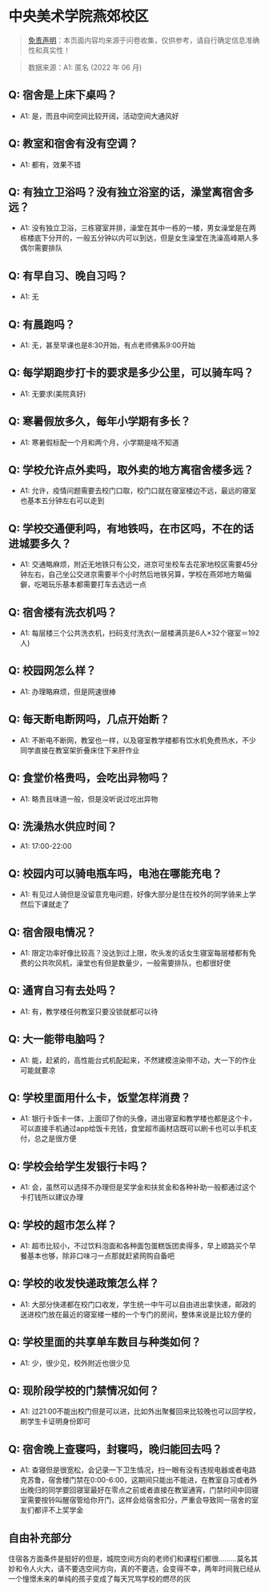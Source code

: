 # 中央美术学院燕郊校区

> [免责声明](https://colleges.chat/#_3)：本页面内容均来源于问卷收集，仅供参考，请自行确定信息准确性和真实性！

> 数据来源：A1: 匿名 (2022 年 06 月)

## Q: 宿舍是上床下桌吗？

- A1: 是，而且中间空间比较开阔，活动空间大通风好

## Q: 教室和宿舍有没有空调？

- A1: 都有，效果不错

## Q: 有独立卫浴吗？没有独立浴室的话，澡堂离宿舍多远？

- A1: 没有独立卫浴，三栋寝室并排，澡堂在其中一栋的一楼，男女澡堂是在两栋楼底下分开的，一般五分钟以内可以到达，但是女生澡堂在洗澡高峰期人多偶尔需要排队

## Q: 有早自习、晚自习吗？

- A1: 无

## Q: 有晨跑吗？

- A1: 无，甚至早课也是8:30开始，有点老师佛系9:00开始

## Q: 每学期跑步打卡的要求是多少公里，可以骑车吗？

- A1: 无要求(美院真好)

## Q: 寒暑假放多久，每年小学期有多长？

- A1: 寒暑假标配一个月和两个月，小学期是啥不知道

## Q: 学校允许点外卖吗，取外卖的地方离宿舍楼多远？

- A1: 允许，疫情问题需要去校门口取，校门口就在寝室楼边不远，最远的寝室也基本五分钟左右可以走到

## Q: 学校交通便利吗，有地铁吗，在市区吗，不在的话进城要多久？

- A1: 交通略麻烦，附近无地铁只有公交，进京可坐校车去花家地校区需要45分钟左右，自己坐公交进京需要半个小时然后地铁另算，学校在燕郊地方略偏僻，吃喝玩乐基本都需要打车去选远一点

## Q: 宿舍楼有洗衣机吗？

- A1: 每层楼三个公共洗衣机，扫码支付洗衣(一层楼满员是6人×32个寝室＝192人)

## Q: 校园网怎么样？

- A1: 办理略麻烦，但是网速很棒

## Q: 每天断电断网吗，几点开始断？

- A1: 不断电不断网，教室也一样，以及寝室教学楼都有饮水机免费热水，不少同学直接在教室架折叠床住下来肝作业

## Q: 食堂价格贵吗，会吃出异物吗？

- A1: 略贵且味道一般，但是没听说过吃出异物

## Q: 洗澡热水供应时间？

- A1: 17:00-22:00

## Q: 校园内可以骑电瓶车吗，电池在哪能充电？

- A1: 有见过人骑但是没留意充电问题，好像大部分是住在校外的同学骑来上学然后下课就走了

## Q: 宿舍限电情况？

- A1: 限定功率好像比较高？没达到过上限，吹头发的话女生寝室每层楼都有免费的公共吹风机，澡堂也有但是数量少，一般需要排队，也都很好使

## Q: 通宵自习有去处吗？

- A1: 有，教学楼任何教室只要没锁就都可以待

## Q: 大一能带电脑吗？

- A1: 能，赶紧的，高性能台式机配起来，不然建模渲染带不动，大一下的作业可能就要凉

## Q: 学校里面用什么卡，饭堂怎样消费？

- A1: 银行卡饭卡一体，上面印了你的头像，进出寝室和教学楼也都是这个卡，可以直接手机通过app给饭卡充钱，食堂超市画材店既可以刷卡也可以手机支付，总之是很方便

## Q: 学校会给学生发银行卡吗？

- A1: 会，虽然可以选择不办理但是奖学金和扶贫金和各种补助一般都通过这个卡打钱所以建议办理

## Q: 学校的超市怎么样？

- A1: 超市比较小，不过饮料泡面和各种面包蛋糕饭团卖得多，早上顺路买个早餐基本也够，除非口味刁一点那就赶紧网购自备吧

## Q: 学校的收发快递政策怎么样？

- A1: 大部分快递都在校门口收发，学生统一中午可以自由进出拿快递，邮政的送进校门放在最近的寝室楼一楼的一个专门的房间，整体来说是比较方便的

## Q: 学校里面的共享单车数目与种类如何？

- A1: 少，很少见，校外附近也很少见

## Q: 现阶段学校的门禁情况如何？

- A1: 过21:00不能出校门但是可以进，比如外出聚餐回来比较晚也可以回学校，刷学生卡证明身份即可

## Q: 宿舍晚上查寝吗，封寝吗，晚归能回去吗？

- A1: 查寝但是很宽松，会记录一下卫生情况，扫一眼有没有违规电器或者电路克苏鲁，宿舍楼门禁在0:00-6:00，这期间只能出不能进，在教室自习或者外出晚归的同学要回寝室最好在零点之前或者直接在教室通宵，门禁时间中回寝室需要按铃叫醒宿管给你开门，这样会给宿舍扣分，严重会导致同一宿舍的室友们都评不上奖学金

## 自由补充部分

住宿各方面条件是挺好的但是，城院空间方向的老师们和课程们都很………莫名其妙和令人火大，请不要选空间方向，真的不要选，会变得不幸，两年时间我已经从一个憧憬未来的单纯的孩子变成了每天咒骂学校的燃尽的灰